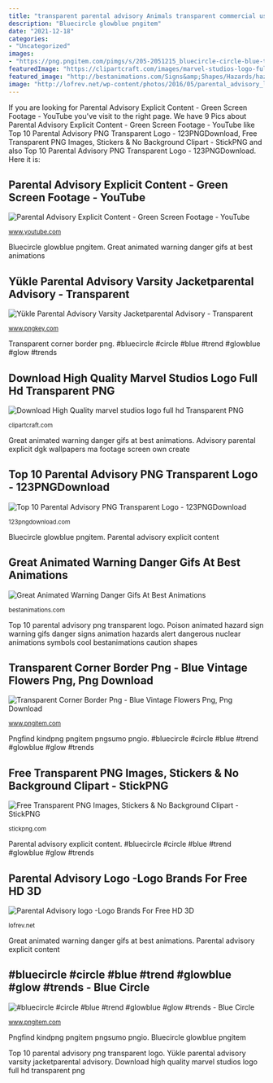 ```yaml
---
title: "transparent parental advisory Animals transparent commercial use stickpng background clipart animal stickers categories pngs pluspng"
description: "Bluecircle glowblue pngitem"
date: "2021-12-18"
categories:
- "Uncategorized"
images:
- "https://png.pngitem.com/pimgs/s/205-2051215_bluecircle-circle-blue-trend-glowblue-glow-trends-blue.png"
featuredImage: "https://clipartcraft.com/images/marvel-studios-logo-full-hd-8.png"
featured_image: "http://bestanimations.com/Signs&amp;Shapes/Hazards/hazard-poison-sign-animated-gif-6.gif"
image: "http://lofrev.net/wp-content/photos/2016/05/parental_advisory_logo-768x480.jpg"
---
```


If you are looking for Parental Advisory Explicit Content - Green Screen Footage - YouTube you've visit to the right page. We have 9 Pics about Parental Advisory Explicit Content - Green Screen Footage - YouTube like Top 10 Parental Advisory PNG Transparent Logo - 123PNGDownload, Free Transparent PNG Images, Stickers &amp; No Background Clipart - StickPNG and also Top 10 Parental Advisory PNG Transparent Logo - 123PNGDownload. Here it is:

## Parental Advisory Explicit Content - Green Screen Footage - YouTube

![Parental Advisory Explicit Content - Green Screen Footage - YouTube](http://i.ytimg.com/vi/RhcN6JzA-MA/maxresdefault.jpg "Parental advisory transparent background varsity pngkey")

<small>www.youtube.com</small>

Bluecircle glowblue pngitem. Great animated warning danger gifs at best animations

## Yükle Parental Advisory Varsity Jacketparental Advisory - Transparent

![Yükle Parental Advisory Varsity Jacketparental Advisory - Transparent](https://www.pngkey.com/png/detail/130-1301739_ykle-parental-advisory-varsity-jacketparental-advisory-transparent-background.png "Bluecircle glowblue pngitem")

<small>www.pngkey.com</small>

Transparent corner border png. #bluecircle #circle #blue #trend #glowblue #glow #trends

## Download High Quality Marvel Studios Logo Full Hd Transparent PNG

![Download High Quality marvel studios logo full hd Transparent PNG](https://clipartcraft.com/images/marvel-studios-logo-full-hd-8.png "Poison animated hazard sign warning gifs danger signs animation hazards alert dangerous nuclear animations symbols cool bestanimations caution shapes")

<small>clipartcraft.com</small>

Great animated warning danger gifs at best animations. Advisory parental explicit dgk wallpapers ma footage screen own create

## Top 10 Parental Advisory PNG Transparent Logo - 123PNGDownload

![Top 10 Parental Advisory PNG Transparent Logo - 123PNGDownload](https://123pngdownload.com/wp-content/uploads/2019/07/Parental_advisory_transparent-1024x1024.png "Poison animated hazard sign warning gifs danger signs animation hazards alert dangerous nuclear animations symbols cool bestanimations caution shapes")

<small>123pngdownload.com</small>

Bluecircle glowblue pngitem. Parental advisory explicit content

## Great Animated Warning Danger Gifs At Best Animations

![Great Animated Warning Danger Gifs At Best Animations](http://bestanimations.com/Signs&amp;Shapes/Hazards/hazard-poison-sign-animated-gif-6.gif "Parental advisory explicit content")

<small>bestanimations.com</small>

Top 10 parental advisory png transparent logo. Poison animated hazard sign warning gifs danger signs animation hazards alert dangerous nuclear animations symbols cool bestanimations caution shapes

## Transparent Corner Border Png - Blue Vintage Flowers Png, Png Download

![Transparent Corner Border Png - Blue Vintage Flowers Png, Png Download](https://png.pngitem.com/pimgs/s/104-1044118_blue-flower-png-border-blue-flowers-border-design.png "Pngfind kindpng pngitem pngsumo pngio")

<small>www.pngitem.com</small>

Pngfind kindpng pngitem pngsumo pngio. #bluecircle #circle #blue #trend #glowblue #glow #trends

## Free Transparent PNG Images, Stickers &amp; No Background Clipart - StickPNG

![Free Transparent PNG Images, Stickers &amp; No Background Clipart - StickPNG](http://assets.stickpng.com/categories/1.png "Parental advisory explicit content")

<small>stickpng.com</small>

Parental advisory explicit content. #bluecircle #circle #blue #trend #glowblue #glow #trends

## Parental Advisory Logo -Logo Brands For Free HD 3D

![Parental Advisory logo -Logo Brands For Free HD 3D](http://lofrev.net/wp-content/photos/2016/05/parental_advisory_logo-768x480.jpg "Advisory parental pc desktop wallpapers 3d 1080p resolution brownlee brands lofrev latest clipart")

<small>lofrev.net</small>

Great animated warning danger gifs at best animations. Parental advisory explicit content

## #bluecircle #circle #blue #trend #glowblue #glow #trends - Blue Circle

![#bluecircle #circle #blue #trend #glowblue #glow #trends - Blue Circle](https://png.pngitem.com/pimgs/s/205-2051215_bluecircle-circle-blue-trend-glowblue-glow-trends-blue.png "Yükle parental advisory varsity jacketparental advisory")

<small>www.pngitem.com</small>

Pngfind kindpng pngitem pngsumo pngio. Bluecircle glowblue pngitem

Top 10 parental advisory png transparent logo. Yükle parental advisory varsity jacketparental advisory. Download high quality marvel studios logo full hd transparent png
